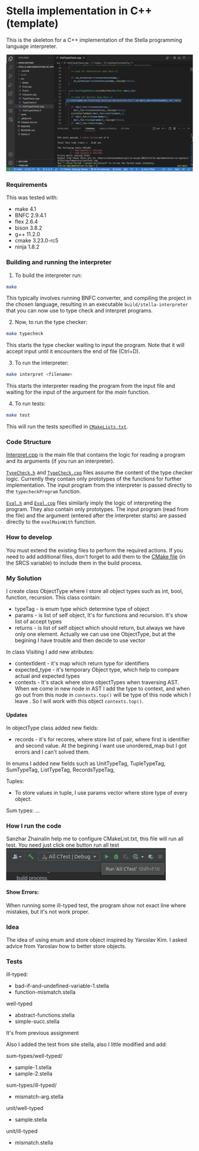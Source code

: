 # Stella implementation in C++ (template)

This is the skeleton for a C++ implementation of the Stella programming language interpreter.

![Screenshot from VS Code.](images/vscode-demo.png)

### Requirements

This was tested with:

* make 4.1
* BNFC 2.9.4.1
* flex 2.6.4
* bison 3.8.2
* g++ 11.2.0
* cmake 3.23.0-rc5
* ninja 1.8.2

### Building and running the interpreter

1. To build the interpreter run:

```sh
make
```

This typically involves running BNFC converter, and compiling the project in the chosen language,
resulting in an executable `build/stella-interpreter` that you can now use to type check and interpret programs.

2. Now, to run the type checker:

```sh
make typecheck
```

This starts the type checker waiting to input the program. Note that it will accept input until it encounters the end of file (Ctrl+D).

3. To run the interpreter:

```sh
make interpret <filename>
```

This starts the interpreter reading the program from the input file and waiting for the input of the argument for the _main_ function.

4. To run tests:

```sh
make test
```

This will run the tests specified in [`CMakeLists.txt`](CMakeLists.txt).

### Code Structure

[Interpret.cpp](src/Interpret.cpp) is the main file that contains the logic for reading a program and its arguments (if you run an interpreter).

[`TypeCheck.h`](src/TypeCheck.h) and [`TypeCheck.cpp`](src/TypeCheck.cpp) files assume the content of the type checker logic. Currently they contain only prototypes of the functions for further implementation.
The input program from the interpreter is passed directly to the `typecheckProgram` function.

[`Eval.h`](src/Eval.cpp) and [`Eval.cpp`](src/Eval.cpp) files similarly imply the logic of interpreting the program. They also contain only prototypes. The input program (read from the file) and the argument (entered after the interpreter starts) are passed directly to the `evalMainWith` function.

### How to develop

You must extend the existing files to perform the required actions.
If you need to add additional files, don't forget to add them to the [CMake file](CMakeLists.txt) (in the SRCS variable) to include them in the build process. 



### My Solution

I create class ObjectType where I store all object types such as int, bool, function, recursion.
This class contain:
- typeTag - is enum type which determine type of object
- params - is list of self object, It's for functions and recursion. It's show list of accept types
- returns  - is list of self object which should return, but always we have only one element. Actually we can use one ObjectType, but at the begining I have trouble and then decide to use vector

In class Visiting I add new atributes:

- contextIdent - it's map which return type for identifiers
- expected_type - it's temporary Object type, which help to compare actual and expected types
- contexts - It's stack where store objectTypes when traversing AST. When we come in new node in AST I add the type to context, and when go out from this node in ```contexts.top()``` will be type of this node which I leave . So I will work with this object ```contexts.top()```.

#### Updates

In objectType class added new fields:
- records - it's for recores, where store list of pair, where first is identifier and second value. At the begining I want use unordered_map but I got errors and I can't solved them.

In enums I added new fields such as UnitTypeTag,  TupleTypeTag,  SumTypeTag,  ListTypeTag,  RecordsTypeTag,

Tuples:
- To store values in tuple, I use params vector where store type of every object.

Sum types:
...


### How I run the code

Sanzhar Zhainalin help me to configure CMakeList.txt, this file will run all test. You need just click one button run all test 
<img src="button.png">

#### Show Errors:

When running some ill-typed test, the program show not exact line where mistakes, but it's not work proper.


### Idea

The idea of using enum and store object inspired by Yaroslav Kim. I asked advice from Yaroslav how to better store objects.

### Tests
ill-typed:
- bad-if-and-undefined-variable-1.stella
- function-mismatch.stella

well-typed
- abstract-functions.stella
- simple-succ.stella 

It's from previous assignment


Also I added the test from site stella, also I little modified and add:

sum-types/well-typed/
- sample-1.stella
- sample-2.stella

sum-types/ill-typed/
- mismatch-arg.stella

unit/well-typed
- sample.stella

unit/ill-typed
- mismatch.stella
